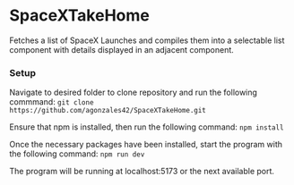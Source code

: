 # SpaceXTakeHome
Fetches a list of SpaceX Launches and compiles them into a selectable list component with details displayed in an adjacent component.

### Setup

Navigate to desired folder to clone repository and run the following commmand:
```git clone https://github.com/agonzales42/SpaceXTakeHome.git```

Ensure that npm is installed, then run the following command:
```npm install```

Once the necessary packages have been installed, start the program with the following command:
```npm run dev```

The program will be running at localhost:5173 or the next available port.
